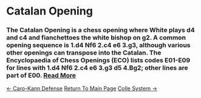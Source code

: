 # Catalan Opening

### The Catalan Opening is a chess opening where White plays d4 and c4 and fianchettoes the white bishop on g2. A common opening sequence is 1.d4 Nf6 2.c4 e6 3.g3, although various other openings can transpose into the Catalan. The Encyclopaedia of Chess Openings (ECO) lists codes E01-E09 for lines with 1.d4 Nf6 2.c4 e6 3.g3 d5 4.Bg2; other lines are part of E00.  [Read More](https://en.wikipedia.org/wiki/Catalan_Opening)

[<- Caro-Kann Defense](Caro-KannDefense.md)   [Return To Main Page](index.md)   [Colle System ->](ColleSystem.md)